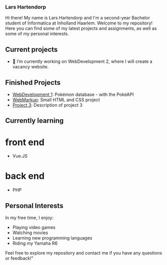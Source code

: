 ### Lars Hartendorp
Hi there! My name is Lars Hartendorp and I'm a second-year Bachelor student of Informatica at Inholland Haarlem. Welcome to my repository! Here you can find some of my latest projects and assignments, as well as some of my personal interests.

## Current projects
- 🔭 I’m currently working on WebDevelopment 2, where I will create a vacancy website. 

## Finished Projects

- [WebDevelopment 1](WebDevEindopdracht): Pokémon database - with the PokéAPI
- [WebMarkup](Webmarkup-assessment): Small HTML and CSS project
- [Project 3](https://github.com/lhartendorp/project3): Description of project 3

## Currently learning

# front end
- Vue.JS

# back end
- PHP

## Personal Interests

In my free time, I enjoy:

- Playing video games
- Watching movies
- Learning new programming languages
- Riding my Yamaha R6

Feel free to explore my repository and contact me if you have any questions or feedback!"
